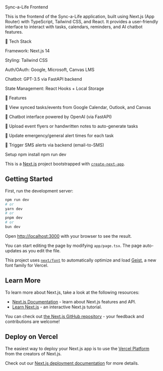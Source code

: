 Sync-a-Life Frontend

This is the frontend of the Sync-a-Life application, built using Next.js (App Router) with TypeScript, Tailwind CSS, and React. It provides a user-friendly interface to interact with tasks, calendars, reminders, and AI chatbot features.

🧰 Tech Stack

Framework: Next.js 14

Styling: Tailwind CSS

Auth/OAuth: Google, Microsoft, Canvas LMS

Chatbot: GPT-3.5 via FastAPI backend

State Management: React Hooks + Local Storage

🚀 Features

📆 View synced tasks/events from Google Calendar, Outlook, and Canvas

🧠 Chatbot interface powered by OpenAI (via FastAPI)

📸 Upload event flyers or handwritten notes to auto-generate tasks

🔔 Update emergency/general alert times for each task

📱 Trigger SMS alerts via backend (email-to-SMS)

Setup
npm install
npm run dev


This is a [Next.js](https://nextjs.org) project bootstrapped with [`create-next-app`](https://nextjs.org/docs/app/api-reference/cli/create-next-app).

## Getting Started

First, run the development server:

```bash
npm run dev
# or
yarn dev
# or
pnpm dev
# or
bun dev
```

Open [http://localhost:3000](http://localhost:3000) with your browser to see the result.

You can start editing the page by modifying `app/page.tsx`. The page auto-updates as you edit the file.

This project uses [`next/font`](https://nextjs.org/docs/app/building-your-application/optimizing/fonts) to automatically optimize and load [Geist](https://vercel.com/font), a new font family for Vercel.

## Learn More

To learn more about Next.js, take a look at the following resources:

- [Next.js Documentation](https://nextjs.org/docs) - learn about Next.js features and API.
- [Learn Next.js](https://nextjs.org/learn) - an interactive Next.js tutorial.

You can check out [the Next.js GitHub repository](https://github.com/vercel/next.js) - your feedback and contributions are welcome!

## Deploy on Vercel

The easiest way to deploy your Next.js app is to use the [Vercel Platform](https://vercel.com/new?utm_medium=default-template&filter=next.js&utm_source=create-next-app&utm_campaign=create-next-app-readme) from the creators of Next.js.

Check out our [Next.js deployment documentation](https://nextjs.org/docs/app/building-your-application/deploying) for more details.
